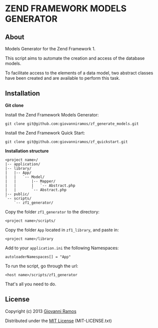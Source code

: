 ZEND FRAMEWORK MODELS GENERATOR
======================

## About ##

Models Generator for the Zend Framework 1.

This script aims to automate the creation and access of the database models.

To facilitate access to the elements of a data model, two abstract classes have been created and are available to perform this task.


## Installation ##

**Git clone**

Install the Zend Framework Models Generator:

    git clone git@github.com:giovanniramos/zf_generate_models.git

Install the Zend Framework Quick Start:

    git clone git@github.com:giovanniramos/zf_quickstart.git

**Installation structure**

    <project name>/
    |-- application/
    |-- library/
    |   |-- App/
    |   |   `-- Model/
    |   |       |-- Mapper/
    |   |       |   `-- Abstract.php
    |   |       `-- Abstract.php
    |-- public/
    `-- scripts/
        `-- zf1_generator/

Copy the folder `zf1_generator` to the directory:

    <project name>/scripts/

Copy the folder `App` located in `zf1_library`, and paste in:

    <project name>/library

Add to your `application.ini` the following Namespaces:

    autoloaderNamespaces[] = "App"

To run the script, go through the url:

    <host name>/scripts/zf1_generator

That's all you need to do.


## License ##

Copyright (c) 2013 [Giovanni Ramos](https://github.com/giovanniramos)

Distributed under the [MIT License](http://www.opensource.org/licenses/MIT) (MIT-LICENSE.txt)
